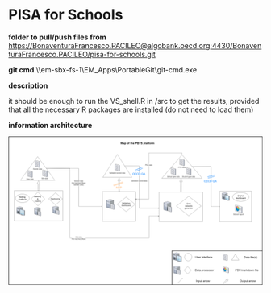 # PISA for Schools

**folder to pull/push files from**
https://BonaventuraFrancesco.PACILEO@algobank.oecd.org:4430/BonaventuraFrancesco.PACILEO/pisa-for-schools.git


**git cmd**
\\\em-sbx-fs-1\EM_Apps\PortableGit\git-cmd.exe


**description**

it should be enough to run the VS_shell.R in /src to get the results, provided that all the necessary R packages are installed (do not need to load them)

**information architecture**

![](./images/infoarch2.PNG)
